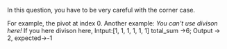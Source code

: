 In this question, you have to be very careful with the corner case.

For example, the pivot at index 0.
Another example:
	*You can't use divison here!*
	If you here divison here, 
	Intput:[1, 1, 1, 1, 1, 1]
	total_sum ->6; 
	Output -> 2, expected->-1



